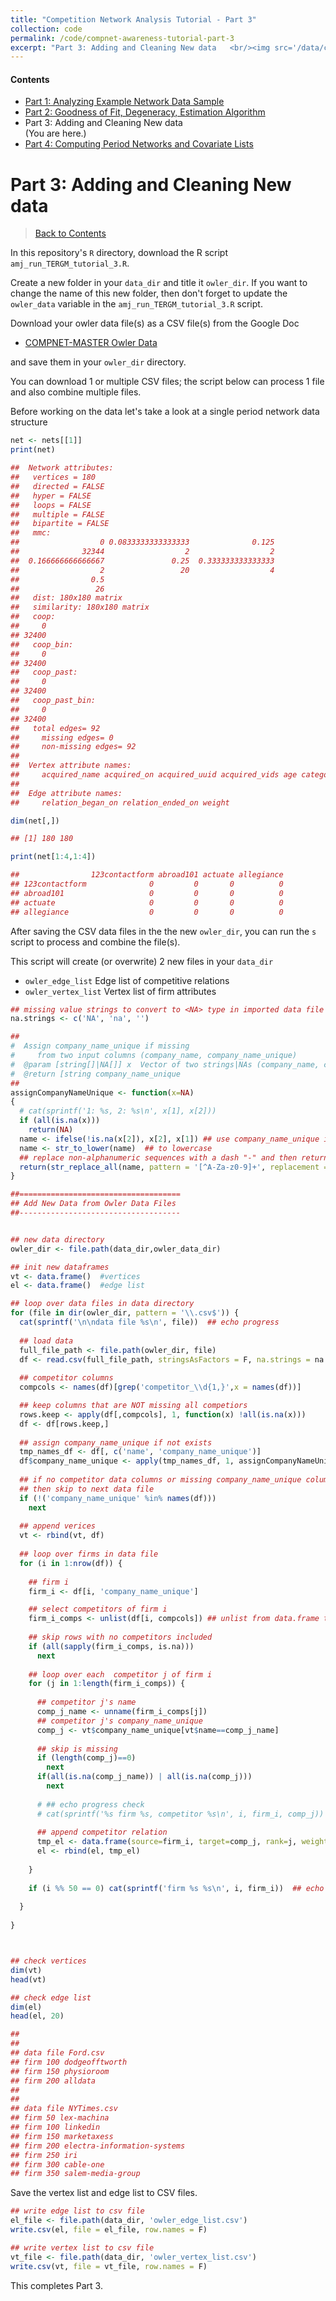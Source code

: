 ```yaml
---
title: "Competition Network Analysis Tutorial - Part 3"
collection: code
permalink: /code/compnet-awareness-tutorial-part-3
excerpt: "Part 3: Adding and Cleaning New data   <br/><img src='/data/compnet-awareness-tutorial-part-3-thumbnail.png' height='200'>"
---
```



#### Contents
- [Part 1: Analyzing Example Network Data Sample](#part-1-analyzing-example-network-data-sample  "Part 1")
- [Part 2: Goodness of Fit, Degeneracy, Estimation Algorithm](#part-2-goodness-of-fit-degeneracy-estimation-algorithm  "Part 2")
- Part 3: Adding and Cleaning New data <br>(You are here.) 
- [Part 4: Computing Period Networks and Covariate Lists](#part-4-computing-period-networks-and-covariate-lists  "Part 4")



# Part 3: Adding and Cleaning New data

> [Back to Contents](#contents  "Back")



In this repository's `R` directory, download the R script `amj_run_TERGM_tutorial_3.R`. 

Create a new folder in your `data_dir` and title it `owler_dir`. If you want to change the name of this new folder, then don't forget to update the `owler_data` variable in the `amj_run_TERGM_tutorial_3.R` script.

Download your owler data file(s) as a CSV file(s) from the Google Doc

- [COMPNET-MASTER Owler Data](https://docs.google.com/spreadsheets/d/1jmOI_byTPlznzbbkIcgCRZ2SbvLzs2q9SI6rI8xJFE0/edit?usp=sharing "Google Doc") 

and save them in your `owler_dir` directory. 

You can download 1 or multiple CSV files; the script below can process 1 file and also combine multiple files.

Before working on the data let's take a look at a single period network data structure
```r
net <- nets[[1]]
print(net)

##  Network attributes:
##   vertices = 180 
##   directed = FALSE 
##   hyper = FALSE 
##   loops = FALSE 
##   multiple = FALSE 
##   bipartite = FALSE 
##   mmc:
##                  0 0.0833333333333333              0.125 
##              32344                  2                  2 
##  0.166666666666667               0.25  0.333333333333333 
##                  2                 20                  4 
##                0.5 
##                 26 
##   dist: 180x180 matrix
##   similarity: 180x180 matrix
##   coop:
##     0 
## 32400 
##   coop_bin:
##     0 
## 32400 
##   coop_past:
##     0 
## 32400 
##   coop_past_bin:
##     0 
## 32400 
##   total edges= 92 
##     missing edges= 0 
##     non-missing edges= 92 
## 
##  Vertex attribute names: 
##     acquired_name acquired_on acquired_uuid acquired_vids age category_group_list category_list cent_deg cent_eig cent_pow_n0_0 cent_pow_n0_1 cent_pow_n0_2 cent_pow_n0_3 cent_pow_n0_4 cent_pow_n0_5 city closed_on closed_year com_edgebetween com_fastgreedy com_infomap com_labelprop com_multilevel com_walktrap company_cusip company_cusip_6 company_gvkey company_name company_sic company_uuid constraint country_code domain employee_count founded_on founded_year genidx_edgebetween genidx_fastgreedy genidx_infomap genidx_labelprop genidx_multilevel genidx_walktrap id ipo_status njobs_edgebetween njobs_fastgreedy njobs_infomap njobs_labelprop njobs_multilevel njobs_walktrap orig.vid region state_code status_update vertex.names weight 
## 
##  Edge attribute names: 
##     relation_began_on relation_ended_on weight

dim(net[,])

## [1] 180 180

print(net[1:4,1:4])

##                123contactform abroad101 actuate allegiance
## 123contactform              0         0       0          0
## abroad101                   0         0       0          0
## actuate                     0         0       0          0
## allegiance                  0         0       0          0
```

After saving the CSV data files in the the new `owler_dir`, you can run the `s` script to process and combine the file(s). 

This script will create (or overwrite) 2 new files in your `data_dir`
 - `owler_edge_list` Edge list of competitive relations
 - `owler_vertex_list` Vertex list of firm attributes


```r
## missing value strings to convert to <NA> type in imported data file
na.strings <- c('NA', 'na', '')

##
#  Assign company_name_unique if missing
#     from two input columns (company_name, company_name_unique)
#  @param [string[]|NA[]] x  Vector of two strings|NAs (company_name, company_name_unique)
#  @return [string company_name_unique
##
assignCompanyNameUnique <- function(x=NA)
{
  # cat(sprintf('1: %s, 2: %s\n', x[1], x[2]))
  if (all(is.na(x)))
    return(NA)
  name <- ifelse(!is.na(x[2]), x[2], x[1]) ## use company_name_unique if exists, else company_name
  name <- str_to_lower(name)  ## to lowercase 
  ## replace non-alphanumeric sequences with a dash "-" and then return
  return(str_replace_all(name, pattern = '[^A-Za-z0-9]+', replacement = '-'))
}

##====================================
## Add New Data from Owler Data Files
##------------------------------------


## new data directory
owler_dir <- file.path(data_dir,owler_data_dir)

## init new dataframes
vt <- data.frame()  #vertices
el <- data.frame()  #edge list

## loop over data files in data directory
for (file in dir(owler_dir, pattern = '\\.csv$')) {
  cat(sprintf('\n\ndata file %s\n', file))  ## echo progress
  
  ## load data
  full_file_path <- file.path(owler_dir, file)
  df <- read.csv(full_file_path, stringsAsFactors = F, na.strings = na.strings)
  
  ## competitor columns
  compcols <- names(df)[grep('competitor_\\d{1,}',x = names(df))]

  ## keep columns that are NOT missing all competiors 
  rows.keep <- apply(df[,compcols], 1, function(x) !all(is.na(x)))
  df <- df[rows.keep,]
  
  ## assign company_name_unique if not exists
  tmp_names_df <- df[, c('name', 'company_name_unique')]
  df$company_name_unique <- apply(tmp_names_df, 1, assignCompanyNameUnique)
  
  ## if no competitor data columns or missing company_name_unique column, 
  ## then skip to next data file
  if (!('company_name_unique' %in% names(df)))
    next
  
  ## append verices
  vt <- rbind(vt, df)
  
  ## loop over firms in data file
  for (i in 1:nrow(df)) {
    
    ## firm i 
    firm_i <- df[i, 'company_name_unique']

    ## select competitors of firm i 
    firm_i_comps <- unlist(df[i, compcols]) ## unlist from data.frame to vector
    
    ## skip rows with no competitors included
    if (all(sapply(firm_i_comps, is.na)))
      next
    
    ## loop over each  competitor j of firm i
    for (j in 1:length(firm_i_comps)) {
      
      ## competitor j's name
      comp_j_name <- unname(firm_i_comps[j])
      ## competitor j's company_name_unique
      comp_j <- vt$company_name_unique[vt$name==comp_j_name]
      
      ## skip is missing
      if (length(comp_j)==0) 
        next
      if(all(is.na(comp_j_name)) | all(is.na(comp_j))) 
        next
      
      # ## echo progress check 
      # cat(sprintf('%s firm %s, competitor %s\n', i, firm_i, comp_j))  ## echo progress
      
      ## append competitor relation      
      tmp_el <- data.frame(source=firm_i, target=comp_j, rank=j, weight=1)
      el <- rbind(el, tmp_el)          
      
    }
    
    if (i %% 50 == 0) cat(sprintf('firm %s %s\n', i, firm_i))  ## echo progress
    
  }
  
}



## check vertices
dim(vt)
head(vt)

## check edge list
dim(el)
head(el, 20)

## 
## 
## data file Ford.csv
## firm 100 dodgeofftworth
## firm 150 physioroom
## firm 200 alldata
## 
## 
## data file NYTimes.csv
## firm 50 lex-machina
## firm 100 linkedin
## firm 150 marketaxess
## firm 200 electra-information-systems
## firm 250 iri
## firm 300 cable-one
## firm 350 salem-media-group
```

Save the vertex list and edge list to CSV files.

```r
## write edge list to csv file
el_file <- file.path(data_dir, 'owler_edge_list.csv')
write.csv(el, file = el_file, row.names = F)

## write vertex list to csv file
vt_file <- file.path(data_dir, 'owler_vertex_list.csv')
write.csv(vt, file = vt_file, row.names = F)
```

This completes Part 3.

